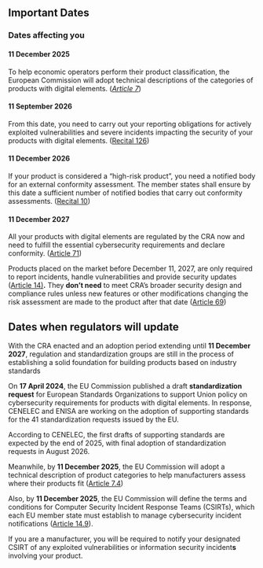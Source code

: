 ## Important Dates

### Dates affecting you

#### 11 December 2025

To help economic operators perform their product classification, the European Commission will adopt technical descriptions of the categories of products with digital elements. ([*Article 7*](https://eur-lex.europa.eu/eli/reg/2024/2847/oj/eng#art_7))

#### 11 September 2026

From this date, you need to carry out your reporting obligations for actively exploited vulnerabilities and severe incidents impacting the security of your products with digital elements. ([Recital 126](https://eur-lex.europa.eu/legal-content/EN/TXT/?uri=CELEX%3A32024R2847#rct_126))

#### 11 December 2026

If your product is considered a “high-risk product”, you need a notified body for an external conformity assessment. The member states shall ensure by this date a sufficient number of notified bodies that carry out conformity assessments. ([Recital 10](https://eur-lex.europa.eu/legal-content/EN/TXT/?uri=CELEX%3A32024R2847#rct_10))

#### 11 December 2027

All your products with digital elements are regulated by the CRA now and need to fulfill the essential cybersecurity requirements and declare conformity. ([Article 71](https://eur-lex.europa.eu/eli/reg/2024/2847/oj/eng#art_71)) 

Products placed on the market before December 11, 2027, are only required to report incidents, handle vulnerabilities and provide security updates ([Article 14\)](https://eur-lex.europa.eu/legal-content/EN/TXT/?uri=CELEX%3A32024R2847#art_14)**.** They **don’t need** to meet CRA’s broader security design and compliance rules unless new features or other modifications changing the risk assessment are made to the product after that date ([Article 69](https://eur-lex.europa.eu/legal-content/EN/TXT/?uri=CELEX%3A32024R2847#art_69))

## Dates when regulators will update

With the CRA enacted and an adoption period extending until **11 December 2027**, regulation and standardization groups are still in the process of establishing a solid foundation for building products based on industry standards 

On **17 April 2024**, the EU Commission published a draft **standardization request** for European Standards Organizations to support Union policy on cybersecurity requirements for products with digital elements. In response, CENELEC and ENISA are working on the adoption of supporting standards for the 41 standardization requests issued by the EU.

According to CENELEC, the first drafts of supporting standards are expected by the end of 2025, with final adoption of standardization requests in August 2026.

Meanwhile, by **11 December 2025**, the EU Commission will adopt a technical description of product categories to help manufacturers assess where their products fit ([Article 7.4](https://eur-lex.europa.eu/eli/reg/2024/2847/oj/eng#art7))

Also, by **11 December 2025**, the EU Commission will define the terms and conditions for Computer Security Incident Response Teams (CSIRTs), which each EU member state must establish to manage cybersecurity incident notifications ([Article 14.9](https://eur-lex.europa.eu/eli/reg/2024/2847/oj/eng#art_14)).

 If you are a manufacturer, you will be required to notify your designated CSIRT of any exploited vulnerabilities or information security incident**s** involving your product.